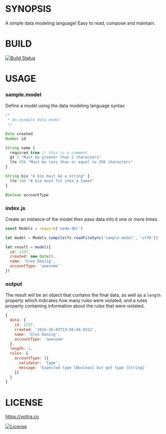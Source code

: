 # SYNOPSIS
A simple data modeling language! Easy to read, compose and maintain.

# BUILD
[![Build Status](https://travis-ci.org/voltraco/node-dml.svg)](https://travis-ci.org/voltraco/node-dml)

# USAGE

### sample.model
Define a model using the data modeling language syntax

```js
/*
 * An example data model
 */

Date created
Number id

String name {
  required true // this is a comment
  gt 2 "Must be greater than 2 characters"
  lte 256 "Must be less than or equal to 256 characters"
}

String bio "A bio must be a string" {
  lte 140 "A bio must fit into a tweet"
}

Boolean accountType
```

### index.js
Create an instance of the model then pass data into it one or more times.

```js
const Models = require('node-dml')

let model = Models.compile(fs.readFileSync('sample.model', 'utf8'))

let result = model({
  id: 1337,
  created: new Date(),
  name: 'Glen Danzig',
  accountType: 'awesome'
})
```

### output

The result will be an object that contains the final data, as well as a
`length` property which indicates how many rules were violated, and a rules
property containing information about the rules that were violated.

```js
{
  data: {
    id: 1337,
    created: '2016-10-02T13:56:44.931Z',
    name: 'Glen Danzig',
    accountType: 'awesome'
  },
  length: 1,
  rules: {
    accountType: [{
      validator: 'type',
      message: 'Expected type [Boolean] but got type [String]'
    }]
  }
}
```

# LICENSE

https://voltra.co

[![License](https://img.shields.io/npm/l/array.from.svg)](/LICENSE)

